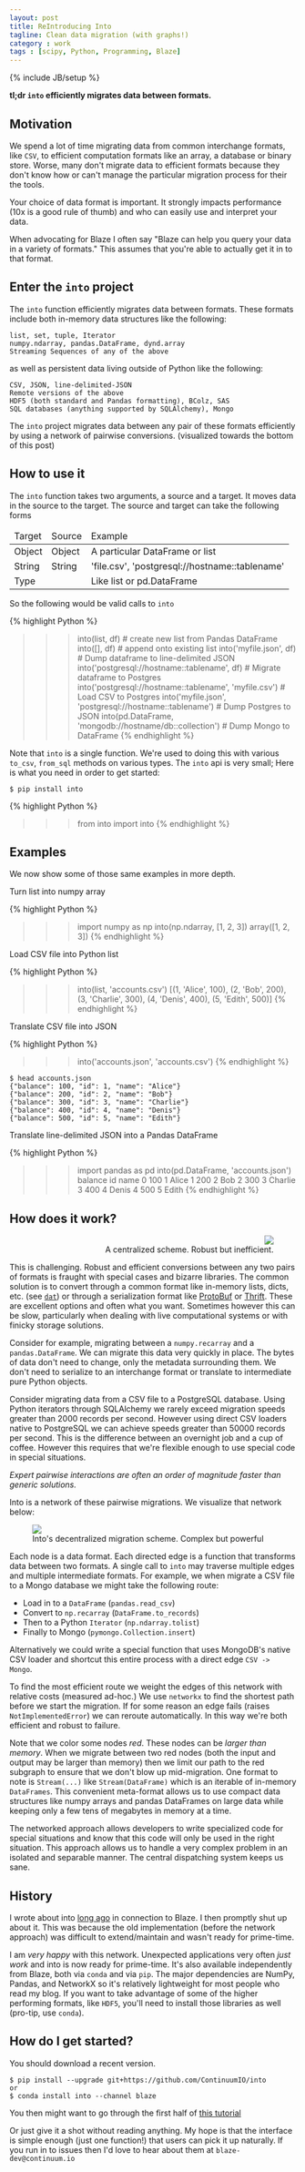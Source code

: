 ```yaml
---
layout: post
title: ReIntroducing Into
tagline: Clean data migration (with graphs!)
category : work
tags : [scipy, Python, Programming, Blaze]
---
```

{% include JB/setup %}

**tl;dr `into` efficiently migrates data between formats.**

Motivation
----------

We spend a lot of time migrating data from common interchange formats, like
`CSV`, to efficient computation formats like an array, a database or binary
store.  Worse, many don't migrate data to efficient formats because they don't
know how or can't manage the particular migration process for their the tools.

Your choice of data format is important.  It strongly impacts performance (10x
is a good rule of thumb) and who can easily use and interpret your data.

When advocating for Blaze I often say "Blaze can help you query your data in a
variety of formats."  This assumes that you're able to actually get it in
to that format.


Enter the `into` project
------------------------

The `into` function efficiently migrates data between formats.
These formats include both in-memory data structures like the following:

    list, set, tuple, Iterator
    numpy.ndarray, pandas.DataFrame, dynd.array
    Streaming Sequences of any of the above

as well as persistent data living outside of Python like the following:

    CSV, JSON, line-delimited-JSON
    Remote versions of the above
    HDF5 (both standard and Pandas formatting), BColz, SAS
    SQL databases (anything supported by SQLAlchemy), Mongo

The `into` project migrates data between any pair of these formats efficiently
by using a network of pairwise conversions.  (visualized towards the bottom of
this post)


How to use it
-------------

The `into` function takes two arguments, a source and a target.  It moves data
in the source to the target.  The source and target can take the following
forms

<table>
    <thead>
    <tr>
        <td> Target </td>
        <td> Source </td>
        <td> Example </td>
    </tr>
    </thead>
    <tr>
        <td> Object </td>
        <td> Object </td>
        <td> A particular DataFrame or list </td>
    </tr>
    <tr>
        <td> String </td>
        <td> String </td>
        <td> 'file.csv', 'postgresql://hostname::tablename' </td>
    </tr>
    <tr>
        <td> Type </td>
        <td>        </td>
        <td> Like list or pd.DataFrame </td>
    </tr>
</table>

So the following would be valid calls to `into`

{% highlight Python %}
>>> into(list, df)  # create new list from Pandas DataFrame
>>> into([], df)  # append onto existing list
>>> into('myfile.json', df)  # Dump dataframe to line-delimited JSON
>>> into('postgresql://hostname::tablename', df)  # Migrate dataframe to Postgres
>>> into('postgresql://hostname::tablename', 'myfile.csv')  # Load CSV to Postgres
>>> into('myfile.json', 'postgresql://hostname::tablename') # Dump Postgres to JSON
>>> into(pd.DataFrame, 'mongodb://hostname/db::collection') # Dump Mongo to DataFrame
{% endhighlight %}

Note that `into` is a single function.  We're used to doing this with various
`to_csv`, `from_sql` methods on various types.  The `into` api is very small;
Here is what you need in order to get started:

    $ pip install into

{% highlight Python %}
>>> from into import into
{% endhighlight %}


Examples
--------

We now show some of those same examples in more depth.

Turn list into numpy array

{% highlight Python %}
>>> import numpy as np
>>> into(np.ndarray, [1, 2, 3])
array([1, 2, 3])
{% endhighlight %}

Load CSV file into Python list

{% highlight Python %}
>>> into(list, 'accounts.csv')
[(1, 'Alice', 100),
 (2, 'Bob', 200),
 (3, 'Charlie', 300),
 (4, 'Denis', 400),
 (5, 'Edith', 500)]
{% endhighlight %}

Translate CSV file into JSON

{% highlight Python %}
>>> into('accounts.json', 'accounts.csv')
{% endhighlight %}

    $ head accounts.json
    {"balance": 100, "id": 1, "name": "Alice"}
    {"balance": 200, "id": 2, "name": "Bob"}
    {"balance": 300, "id": 3, "name": "Charlie"}
    {"balance": 400, "id": 4, "name": "Denis"}
    {"balance": 500, "id": 5, "name": "Edith"}

Translate line-delimited JSON into a Pandas DataFrame

{% highlight Python %}
>>> import pandas as pd
>>> into(pd.DataFrame, 'accounts.json')
   balance  id      name
0      100   1     Alice
1      200   2       Bob
2      300   3   Charlie
3      400   4     Denis
4      500   5     Edith
{% endhighlight %}


How does it work?
-----------------

<figure align="right" width="400px">
<img src="{{BASE_PATH}}/images/star.png">
<figcaption>A centralized scheme.  Robust but inefficient.</figcaption>
</figure>

This is challenging.  Robust and efficient conversions between any two pairs of
formats is fraught with special cases and bizarre libraries.  The common
solution is to convert through a common format like in-memory lists, dicts,
etc. (see [`dat`](http://dat-data.com/)) or through a serialization format like
[ProtoBuf](https://developers.google.com/protocol-buffers/) or
[Thrift](https://thrift.apache.org/).  These are excellent options and often
what you want.  Sometimes however this can be slow, particularly when dealing
with live computational systems or with finicky storage solutions.

Consider for example, migrating between a `numpy.recarray` and a
`pandas.DataFrame`.  We can migrate this data very quickly in place.  The bytes
of data don't need to change, only the metadata surrounding them.  We don't
need to serialize to an interchange format or translate to intermediate
pure Python objects.

Consider migrating data from a CSV file to a PostgreSQL database.  Using
Python iterators through SQLAlchemy we rarely exceed migration speeds greater
than 2000 records per second.  However using direct CSV loaders native to
PostgreSQL we can achieve speeds greater than 50000 records per second.  This
is the difference between an overnight job and a cup of coffee.  However this
requires that we're flexible enough to use special code in special situations.

*Expert pairwise interactions are often an order of magnitude faster than
generic solutions.*

Into is a network of these pairwise migrations.  We visualize that network
below:

<figure>
<a href="https://raw.githubusercontent.com/ContinuumIO/into/master/doc/images/conversions.png">
    <img src="https://raw.githubusercontent.com/ContinuumIO/into/master/doc/images/conversions.png">
</a>
<figcaption>Into's decentralized migration scheme.  Complex but powerful</figcaption>
</figure>

Each node is a data format.  Each directed edge is a function that transforms
data between two formats.  A single call to `into` may traverse multiple edges
and multiple intermediate formats.  For example, we when migrate a CSV file to
a Mongo database we might take the following route:

* Load in to a `DataFrame` (`pandas.read_csv`)
* Convert to `np.recarray` (`DataFrame.to_records`)
* Then to a Python `Iterator` (`np.ndarray.tolist`)
* Finally to Mongo (`pymongo.Collection.insert`)

Alternatively we could write a special function that uses MongoDB's native CSV
loader and shortcut this entire process with a direct edge `CSV -> Mongo`.

To find the most efficient route we weight the edges of this network with
relative costs (measured ad-hoc.)  We use `networkx` to find the shortest path
before we start the migration.  If for some reason an edge fails (raises
`NotImplementedError`) we can reroute automatically.  In this way we're both
efficient and robust to failure.

Note that we color some nodes *red*.  These nodes can be *larger than memory*.
When we migrate between two red nodes (both the input and output may be larger
than memory) then we limit our path to the red subgraph to ensure that we don't
blow up mid-migration.  One format to note is `Stream(...)` like
`Stream(DataFrame)` which is an iterable of in-memory `DataFrames`.  This
convenient meta-format allows us to use compact data structures like numpy
arrays and pandas DataFrames on large data while keeping only a few tens of
megabytes in memory at a time.

The networked approach allows developers to write specialized code for special
situations and know that this code will only be used in the right situation.
This approach allows us to handle a very complex problem in an isolated and
separable manner.  The central dispatching system keeps us sane.


History
-------

I wrote about into [long ago]({{BASE_PATH}}/work/2014-09-01-Blaze-into/) in
connection to Blaze.  I then promptly shut up about it.  This was because the
old implementation (before the network approach) was difficult to
extend/maintain and wasn't ready for prime-time.

I am *very happy* with this network.  Unexpected applications very often *just
work* and into is now ready for prime-time.  It's also available independently
from Blaze, both via `conda` and via `pip`.  The major dependencies are NumPy,
Pandas, and NetworkX so it's relatively lightweight for most people who
read my blog.  If you want to take advantage of some of the higher performing
formats, like `HDF5`, you'll need to install those libraries as well (pro-tip,
use `conda`).


How do I get started?
---------------------

You should download a recent version.

    $ pip install --upgrade git+https://github.com/ContinuumIO/into
    or
    $ conda install into --channel blaze

You then might want to go through the first half of
[this tutorial](https://github.com/ContinuumIO/blaze-tutorial#into)

Or just give it a shot without reading anything.  My hope is that the interface
is simple enough (just one function!) that users can pick it up naturally.  If
you run in to issues then I'd love to hear about them at
`blaze-dev@continuum.io`
